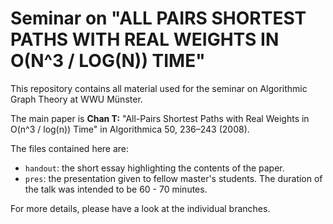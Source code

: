 # Seminar on "ALL PAIRS SHORTEST PATHS WITH REAL WEIGHTS IN O(N^3 / LOG(N)) TIME"

This repository contains all material used for the seminar on Algorithmic Graph Theory at WWU Münster.

The main paper is **Chan T:** "All-Pairs Shortest Paths with Real Weights in O(n^3 / log(n)) Time" in Algorithmica 50, 236–243 (2008).

The files contained here are:
* `handout`: the short essay highlighting the contents of the paper.
* `pres`: the presentation given to fellow master's students. The duration of the talk was intended to be 60 - 70 minutes.

For more details, please have a look at the individual branches.
